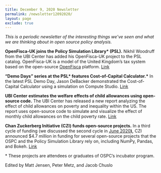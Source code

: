 ```yaml
---
title: December 9, 2020 Newsletter
permalink: /newsletter12092020/
layout: page
exclude: true
---
```

*This is a periodic newsletter of the interesting things we’ve seen and what we are thinking about in open source policy analysis.*

**OpenFisca-UK joins the Policy Simulation Library\* (PSL).** Nikhil
Woodruff from the UBI Center has added his OpenFisca-UK project to the
PSL catalog. OpenFisca-UK is a model of the United Kingdom’s tax system
based on the open-source [OpenFisca](https://openfisca.org/en/)
platform. [Link](https://github.com/PSLmodels/openfisca-uk)

**“Demo Days” series at the PSL\* features Cost-of-Capital
Calculator.\*** In the latest PSL Demo Day, Jason DeBacker demonstrated
the Cost-of-Capital Calculator using a simulation on Compute Studio. [Link](https://youtu.be/KLIuFbYPpNA)

**UBI Center** **estimates the welfare effects of child allowances using
open-source code.** The UBI Center has released a new report analyzing
the effect of child allowances on poverty and inequality within the US.
The report uses open-source code to simulate and visualize the effect of
monthly child allowances on the child poverty rate. [Link](https://child-allowance.ubicenter.org/)

**Chan Zuckerberg Initiative (CZI) funds open-source projects.** In a
third cycle of funding (we discussed the second cycle in [June
2020](https://www.ospc.org/newsletter06032020/)**),** CZI announced
$4.7 million in funding for several open-source projects that the OSPC
and the Policy Simulation Library rely on, including NumPy, Pandas, and
Bokeh. [Link](https://chanzuckerberg.com/newsroom/czi-awards-4-7-million-for-open-source-software-and-organizations-advancing-open-science/)

\* These projects are attendees or graduates of OSPC’s incubator program.

Edited by Matt Jensen, Peter Metz, and Jacob Chuslo


<br>

<script style="margin-left:-35px" src="//hello.aei.org/js/forms2/js/forms2.min.js"></script>
<form style="margin-left:-35px" id="mktoForm_1256"></form>
<script style="margin-left:-35px" >MktoForms2.loadForm("//app-sj19.marketo.com", "475-PBQ-971", 1256);</script>